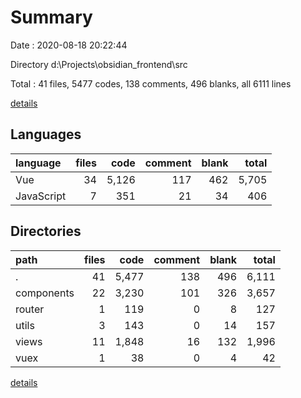 # Summary

Date : 2020-08-18 20:22:44

Directory d:\Projects\obsidian_frontend\src

Total : 41 files,  5477 codes, 138 comments, 496 blanks, all 6111 lines

[details](details.md)

## Languages
| language | files | code | comment | blank | total |
| :--- | ---: | ---: | ---: | ---: | ---: |
| Vue | 34 | 5,126 | 117 | 462 | 5,705 |
| JavaScript | 7 | 351 | 21 | 34 | 406 |

## Directories
| path | files | code | comment | blank | total |
| :--- | ---: | ---: | ---: | ---: | ---: |
| . | 41 | 5,477 | 138 | 496 | 6,111 |
| components | 22 | 3,230 | 101 | 326 | 3,657 |
| router | 1 | 119 | 0 | 8 | 127 |
| utils | 3 | 143 | 0 | 14 | 157 |
| views | 11 | 1,848 | 16 | 132 | 1,996 |
| vuex | 1 | 38 | 0 | 4 | 42 |

[details](details.md)
